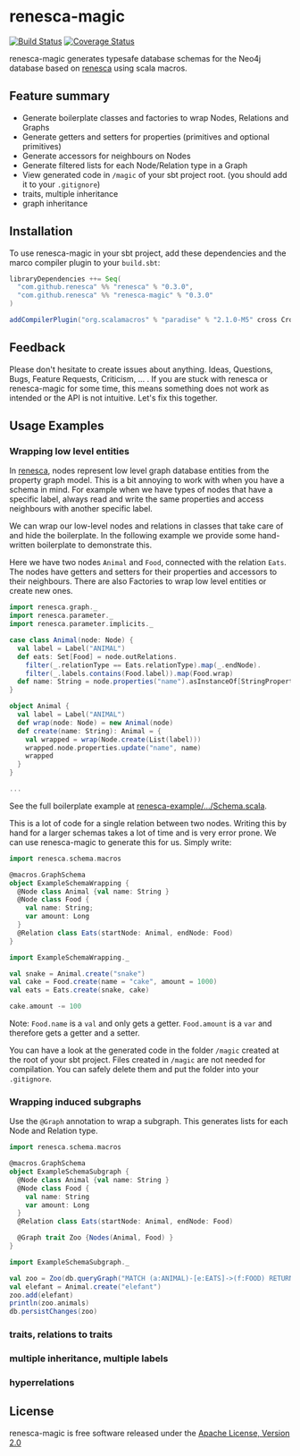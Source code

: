 # renesca-magic
[![Build Status](https://travis-ci.org/renesca/renesca-magic.svg?branch=master)](https://travis-ci.org/renesca/renesca-magic)
[![Coverage Status](https://coveralls.io/repos/renesca/renesca-magic/badge.svg?branch=master)](https://coveralls.io/r/renesca/renesca-magic?branch=master)

renesca-magic generates typesafe database schemas for the Neo4j database based on [renesca](https://github.com/renesca/renesca) using scala macros.

## Feature summary
- Generate boilerplate classes and factories to wrap Nodes, Relations and Graphs
- Generate getters and setters for properties (primitives and optional primitives)
- Generate accessors for neighbours on Nodes
- Generate filtered lists for each Node/Relation type in a Graph
- View generated code in ```/magic``` of your sbt project root. (you should add it to your ```.gitignore```)
- traits, multiple inheritance
- graph inheritance

## Installation

To use renesca-magic in your sbt project, add these dependencies and the marco compiler plugin to your ```build.sbt```:

```scala
libraryDependencies ++= Seq(
  "com.github.renesca" %% "renesca" % "0.3.0",
  "com.github.renesca" %% "renesca-magic" % "0.3.0"
)

addCompilerPlugin("org.scalamacros" % "paradise" % "2.1.0-M5" cross CrossVersion.full)
```

## Feedback
Please don't hesitate to create issues about anything. Ideas, Questions, Bugs, Feature Requests, Criticism, ... . If you are stuck with renesca or renesca-magic for some time, this means something does not work as intended or the API is not intuitive. Let's fix this together.


## Usage Examples
### Wrapping low level entities
In [renesca](https://github.com/renesca/renesca), nodes represent low level graph database entities from the property graph model. This is a bit annoying to work with when you have a schema in mind. For example when we have types of nodes that have a specific label, always read and write the same properties and access neighbours with another specific label.

We can wrap our low-level nodes and relations in classes that take care of and hide the boilerplate. In the following example we provide some hand-written boilerplate to demonstrate this.

Here we have two nodes ```Animal``` and ```Food```, connected with the relation ```Eats```. The nodes have getters and setters for their properties and accessors to their neighbours. There are also Factories to wrap low level entities or create new ones.

```scala
import renesca.graph._
import renesca.parameter._
import renesca.parameter.implicits._

case class Animal(node: Node) {
  val label = Label("ANIMAL")
  def eats: Set[Food] = node.outRelations.
    filter(_.relationType == Eats.relationType).map(_.endNode).
    filter(_.labels.contains(Food.label)).map(Food.wrap)
  def name: String = node.properties("name").asInstanceOf[StringPropertyValue]
}

object Animal {
  val label = Label("ANIMAL")
  def wrap(node: Node) = new Animal(node)
  def create(name: String): Animal = {
    val wrapped = wrap(Node.create(List(label)))
    wrapped.node.properties.update("name", name)
    wrapped
  }
}

...
```
See the full boilerplate example at [renesca-example/.../Schema.scala](https://github.com/renesca/renesca-example/blob/master/src/main/scala/renesca/example/Schema.scala).

This is a lot of code for a single relation between two nodes. Writing this by hand for a larger schemas takes a lot of time and is very error prone. We can use renesca-magic to generate this for us. Simply write:

```scala
import renesca.schema.macros

@macros.GraphSchema
object ExampleSchemaWrapping {
  @Node class Animal {val name: String }
  @Node class Food {
    val name: String;
    var amount: Long
  }
  @Relation class Eats(startNode: Animal, endNode: Food)
}

import ExampleSchemaWrapping._

val snake = Animal.create("snake")
val cake = Food.create(name = "cake", amount = 1000)
val eats = Eats.create(snake, cake)

cake.amount -= 100
```

Note: ```Food.name``` is a ```val``` and only gets a getter. ```Food.amount``` is a ```var``` and therefore gets a getter and a setter.

You can have a look at the generated code in the folder ```/magic``` created at the root of your sbt project. Files created in ```/magic``` are not needed for compilation. You can safely delete them and put the folder into your ```.gitignore```.

### Wrapping induced subgraphs
Use the ```@Graph``` annotation to wrap a subgraph. This generates lists for each Node and Relation type.

```scala
import renesca.schema.macros

@macros.GraphSchema
object ExampleSchemaSubgraph {
  @Node class Animal {val name: String }
  @Node class Food {
    val name: String
    var amount: Long
  }
  @Relation class Eats(startNode: Animal, endNode: Food)

  @Graph trait Zoo {Nodes(Animal, Food) }
}

import ExampleSchemaSubgraph._

val zoo = Zoo(db.queryGraph("MATCH (a:ANIMAL)-[e:EATS]->(f:FOOD) RETURN a,e,f"))
val elefant = Animal.create("elefant")
zoo.add(elefant)
println(zoo.animals)
db.persistChanges(zoo)
```


### traits, relations to traits
### multiple inheritance, multiple labels
### hyperrelations

## License
renesca-magic is free software released under the [Apache License, Version 2.0][Apache]

[Apache]: http://www.apache.org/licenses/LICENSE-2.0
